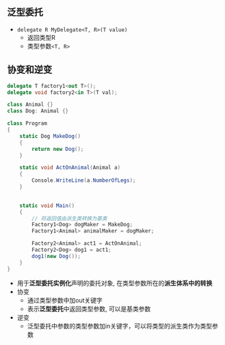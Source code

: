 ## 泛型委托

- `delegate R MyDelegate<T, R>(T value)`
  - 返回类型R
  - 类型参数`<T, R>`

## 协变和逆变

```c#
delegate T factory1<out T>();
delegate void factory2<in T>(T val);

class Animal {}
class Dog: Animal {}

class Program
{
    static Dog MakeDog()
    {
        return new Dog();
    }

    static void ActOnAnimal(Animal a)
    {
        Console.WriteLine(a.NumberOfLegs);
    }

    
    static void Main()
    {
        // 将返回值由派生类转换为基类
        Factory1<Dog> dogMaker = MakeDog;
        Factory1<Animal> animalMaker = dogMaker;

        Factory2<Animal> act1 = ActOnAnimal;
        Factory2<Dog> dog1 = act1;
        dog1(new Dog());
    }
}
```

- 用于**泛型委托实例化**声明的委托对象, 在类型参数所在的**派生体系中的转换**
- 协变
  - 通过类型参数中加out关键字
  - 表示**泛型委托**中返回类型参数, 可以是基类参数
- 逆变
  - 泛型委托中参数的类型参数加in关键字，可以将类型的派生类作为类型参数